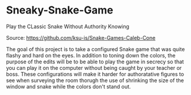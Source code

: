 # Sneaky-Snake-Game

Play the CLassic Snake Without Authority Knowing

Source: https://github.com/ksu-is/Snake-Games-Caleb-Cone

The goal of this project is to take a configured Snake game that was quite flashy and hard on the eyes.
In addition to toning down the colors, the purpose of the edits will be to be able to play the game in secrecy 
so that you can play it on the computer without being caught by your teacher or boss. These configurations will make it harder
for authoratative figures to see when surveying the room thorugh the use of shrinking the size of the window and snake while the colors don't stand out. 
